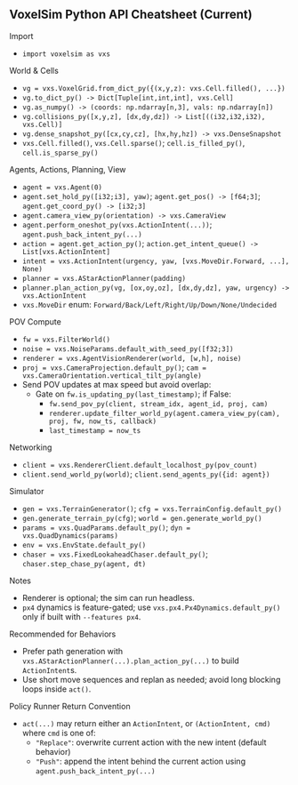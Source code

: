 ## VoxelSim Python API Cheatsheet (Current)

Import
- `import voxelsim as vxs`

World & Cells
- `vg = vxs.VoxelGrid.from_dict_py({(x,y,z): vxs.Cell.filled(), ...})`
- `vg.to_dict_py() -> Dict[Tuple[int,int,int], vxs.Cell]`
- `vg.as_numpy() -> (coords: np.ndarray[n,3], vals: np.ndarray[n])`
- `vg.collisions_py([x,y,z], [dx,dy,dz]) -> List[((i32,i32,i32), vxs.Cell)]`
- `vg.dense_snapshot_py([cx,cy,cz], [hx,hy,hz]) -> vxs.DenseSnapshot`
- `vxs.Cell.filled()`, `vxs.Cell.sparse()`; `cell.is_filled_py()`, `cell.is_sparse_py()`

Agents, Actions, Planning, View
- `agent = vxs.Agent(0)`
- `agent.set_hold_py([i32;i3], yaw)`; `agent.get_pos() -> [f64;3]`; `agent.get_coord_py() -> [i32;3]`
- `agent.camera_view_py(orientation) -> vxs.CameraView`
- `agent.perform_oneshot_py(vxs.ActionIntent(...))`; `agent.push_back_intent_py(...)`
- `action = agent.get_action_py()`; `action.get_intent_queue() -> List[vxs.ActionIntent]`
- `intent = vxs.ActionIntent(urgency, yaw, [vxs.MoveDir.Forward, ...], None)`
- `planner = vxs.AStarActionPlanner(padding)`
- `planner.plan_action_py(vg, [ox,oy,oz], [dx,dy,dz], yaw, urgency) -> vxs.ActionIntent`
- `vxs.MoveDir` enum: `Forward/Back/Left/Right/Up/Down/None/Undecided`

POV Compute
- `fw = vxs.FilterWorld()`
- `noise = vxs.NoiseParams.default_with_seed_py([f32;3])`
- `renderer = vxs.AgentVisionRenderer(world, [w,h], noise)`
- `proj = vxs.CameraProjection.default_py()`; `cam = vxs.CameraOrientation.vertical_tilt_py(angle)`
- Send POV updates at max speed but avoid overlap:
  - Gate on `fw.is_updating_py(last_timestamp)`; if False:
    - `fw.send_pov_py(client, stream_idx, agent_id, proj, cam)`
    - `renderer.update_filter_world_py(agent.camera_view_py(cam), proj, fw, now_ts, callback)`
    - `last_timestamp = now_ts`

Networking
- `client = vxs.RendererClient.default_localhost_py(pov_count)`
- `client.send_world_py(world)`; `client.send_agents_py({id: agent})`

Simulator
- `gen = vxs.TerrainGenerator()`; `cfg = vxs.TerrainConfig.default_py()`
- `gen.generate_terrain_py(cfg)`; `world = gen.generate_world_py()`
- `params = vxs.QuadParams.default_py()`; `dyn = vxs.QuadDynamics(params)`
- `env = vxs.EnvState.default_py()`
- `chaser = vxs.FixedLookaheadChaser.default_py()`; `chaser.step_chase_py(agent, dt)`

Notes
- Renderer is optional; the sim can run headless.
- `px4` dynamics is feature-gated; use `vxs.px4.Px4Dynamics.default_py()` only if built with `--features px4`.

Recommended for Behaviors
- Prefer path generation with `vxs.AStarActionPlanner(...).plan_action_py(...)` to build `ActionIntent`s.
- Use short move sequences and replan as needed; avoid long blocking loops inside `act()`.

Policy Runner Return Convention
- `act(...)` may return either an `ActionIntent`, or `(ActionIntent, cmd)` where `cmd` is one of:
  - `"Replace"`: overwrite current action with the new intent (default behavior)
  - `"Push"`: append the intent behind the current action using `agent.push_back_intent_py(...)`
